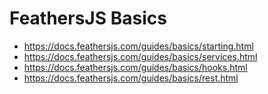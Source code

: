# FeathersJS Basics

- https://docs.feathersjs.com/guides/basics/starting.html
- https://docs.feathersjs.com/guides/basics/services.html
- https://docs.feathersjs.com/guides/basics/hooks.html
- https://docs.feathersjs.com/guides/basics/rest.html